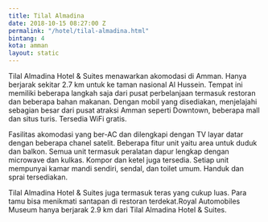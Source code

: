 ```yaml
---
title: Tilal Almadina
date: 2018-10-15 08:27:00 Z
permalink: "/hotel/tilal-almadina.html"
bintang: 4
kota: amman
layout: static
---
```


Tilal Almadina Hotel & Suites menawarkan akomodasi di Amman. Hanya berjarak sekitar 2.7 km untuk ke taman nasional Al Hussein. Tempat ini memiliki beberapa langkah saja dari pusat perbelanjaan termasuk restoran dan beberapa bahan makanan. Dengan mobil yang disediakan, menjelajahi sebagian besar dari pusat atraksi Amman seperti Downtown, beberapa mall dan situs turis. Tersedia WiFi gratis. 

Fasilitas akomodasi yang ber-AC dan dilengkapi dengan TV layar datar dengan beberapa chanel satelit. Beberapa fitur unit yaitu area untuk duduk dan balkon. Semua unit termasuk peralatan dapur lengkap dengan microwave dan kulkas. Kompor dan ketel juga tersedia. Setiap unit mempunyai kamar mandi sendiri, sendal, dan toilet umum. Handuk dan sprai tersediakan.

Tilal Almadina Hotel & Suites juga termasuk teras yang cukup luas. Para tamu bisa menikmati santapan di restoran terdekat.Royal Automobiles Museum hanya berjarak 2.9 km dari Tilal Almadina Hotel & Suites.